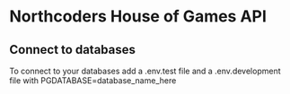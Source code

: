 # Northcoders House of Games API

##  Connect to databases
To connect to your databases add a .env.test file and a .env.development file with PGDATABASE=database_name_here